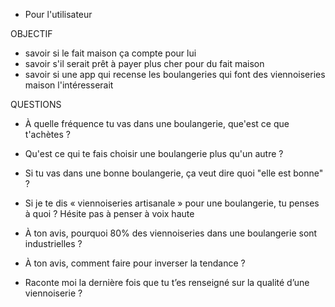 - Pour l'utilisateur

OBJECTIF

- savoir si le fait maison ça compte pour lui
- savoir s'il serait prêt à payer plus cher pour du fait maison
- savoir si une app qui recense les boulangeries qui font des viennoiseries maison l'intéresserait

QUESTIONS

- À quelle fréquence tu vas dans une boulangerie, que'est ce que t'achètes ?

- Qu'est ce qui te fais choisir une boulangerie plus qu'un autre ?

- Si tu vas dans une bonne boulangerie, ça veut dire quoi "elle est bonne" ?

- Si je te dis « viennoiseries artisanale » pour une boulangerie, tu penses à quoi ? Hésite pas à penser à voix haute

- À ton avis, pourquoi 80% des viennoiseries dans une boulangerie sont industrielles ?

- À ton avis, comment faire pour inverser la tendance ?

- Raconte moi la dernière fois que tu t’es renseigné sur la qualité d’une viennoiserie ?
